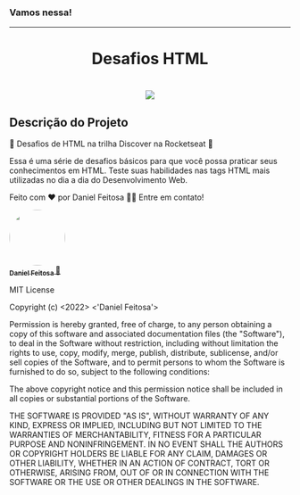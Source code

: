 ### Vamos nessa!
---
<h1 align="center">Desafios HTML</h1>

<h1 align="center"> <img src="https://media.istockphoto.com/id/1304548840/es/foto/ventana-de-codificaci%C3%B3n.jpg?s=612x612&w=0&k=20&c=JWTS5KRdUjSRucBWwCKnZQN1mw2aFXcqFpyrUOJOf-w="/> </h1>

## Descrição do Projeto
<p align="left">🚀 Desafios de HTML na trilha Discover na Rocketseat 🚀</p>

<p align="left"> Essa é uma série de desafios básicos para que você possa praticar seus conhecimentos em HTML. Teste suas habilidades nas tags HTML mais utilizadas no dia a dia do Desenvolvimento Web.

</p>

Feito com ❤️ por Daniel Feitosa 👋🏽 Entre em contato!


<a href="https://github.com/danielfeitosa4">
<img style = "border-radius: 50%;" src = "https://avatars.githubusercontent.com/u/49321593?v=4" width = "100px;" alt = "" />
 <br />
 <sub> <b> Daniel Feitosa </b> </sub> </a> <a href="https://github.com/danielfeitosa4" title="Daniel"> 🚀 </a>

 MIT License

Copyright (c) <2022> <'Daniel Feitosa'>

Permission is hereby granted, free of charge, to any person obtaining a copy
of this software and associated documentation files (the "Software"), to deal
in the Software without restriction, including without limitation the rights
to use, copy, modify, merge, publish, distribute, sublicense, and/or sell
copies of the Software, and to permit persons to whom the Software is
furnished to do so, subject to the following conditions:

The above copyright notice and this permission notice shall be included in all
copies or substantial portions of the Software.

THE SOFTWARE IS PROVIDED "AS IS", WITHOUT WARRANTY OF ANY KIND, EXPRESS OR
IMPLIED, INCLUDING BUT NOT LIMITED TO THE WARRANTIES OF MERCHANTABILITY,
FITNESS FOR A PARTICULAR PURPOSE AND NONINFRINGEMENT. IN NO EVENT SHALL THE
AUTHORS OR COPYRIGHT HOLDERS BE LIABLE FOR ANY CLAIM, DAMAGES OR OTHER
LIABILITY, WHETHER IN AN ACTION OF CONTRACT, TORT OR OTHERWISE, ARISING FROM,
OUT OF OR IN CONNECTION WITH THE SOFTWARE OR THE USE OR OTHER DEALINGS IN THE
SOFTWARE.